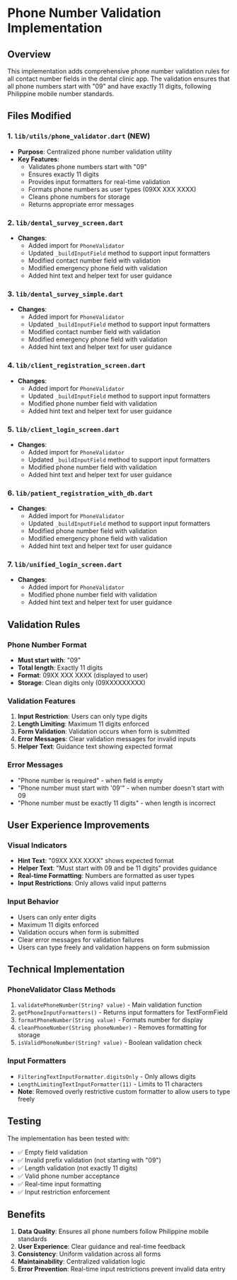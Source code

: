 # Phone Number Validation Implementation

## Overview
This implementation adds comprehensive phone number validation rules for all contact number fields in the dental clinic app. The validation ensures that all phone numbers start with "09" and have exactly 11 digits, following Philippine mobile number standards.

## Files Modified

### 1. `lib/utils/phone_validator.dart` (NEW)
- **Purpose**: Centralized phone number validation utility
- **Key Features**:
  - Validates phone numbers start with "09"
  - Ensures exactly 11 digits
  - Provides input formatters for real-time validation
  - Formats phone numbers as user types (09XX XXX XXXX)
  - Cleans phone numbers for storage
  - Returns appropriate error messages

### 2. `lib/dental_survey_screen.dart`
- **Changes**:
  - Added import for `PhoneValidator`
  - Updated `_buildInputField` method to support input formatters
  - Modified contact number field with validation
  - Modified emergency phone field with validation
  - Added hint text and helper text for user guidance

### 3. `lib/dental_survey_simple.dart`
- **Changes**:
  - Added import for `PhoneValidator`
  - Updated `_buildInputField` method to support input formatters
  - Modified contact number field with validation
  - Modified emergency phone field with validation
  - Added hint text and helper text for user guidance

### 4. `lib/client_registration_screen.dart`
- **Changes**:
  - Added import for `PhoneValidator`
  - Updated `_buildInputField` method to support input formatters
  - Modified phone number field with validation
  - Added hint text and helper text for user guidance

### 5. `lib/client_login_screen.dart`
- **Changes**:
  - Added import for `PhoneValidator`
  - Updated `_buildInputField` method to support input formatters
  - Modified phone number field with validation
  - Added hint text and helper text for user guidance

### 6. `lib/patient_registration_with_db.dart`
- **Changes**:
  - Added import for `PhoneValidator`
  - Updated `_buildInputField` method to support input formatters
  - Modified phone number field with validation
  - Modified emergency phone field with validation
  - Added hint text and helper text for user guidance

### 7. `lib/unified_login_screen.dart`
- **Changes**:
  - Added import for `PhoneValidator`
  - Modified phone number field with validation
  - Added hint text and helper text for user guidance

## Validation Rules

### Phone Number Format
- **Must start with**: "09"
- **Total length**: Exactly 11 digits
- **Format**: 09XX XXX XXXX (displayed to user)
- **Storage**: Clean digits only (09XXXXXXXXX)

### Validation Features
1. **Input Restriction**: Users can only type digits
2. **Length Limiting**: Maximum 11 digits enforced
3. **Form Validation**: Validation occurs when form is submitted
4. **Error Messages**: Clear validation messages for invalid inputs
5. **Helper Text**: Guidance text showing expected format

### Error Messages
- "Phone number is required" - when field is empty
- "Phone number must start with '09'" - when number doesn't start with 09
- "Phone number must be exactly 11 digits" - when length is incorrect

## User Experience Improvements

### Visual Indicators
- **Hint Text**: "09XX XXX XXXX" shows expected format
- **Helper Text**: "Must start with 09 and be 11 digits" provides guidance
- **Real-time Formatting**: Numbers are formatted as user types
- **Input Restrictions**: Only allows valid input patterns

### Input Behavior
- Users can only enter digits
- Maximum 11 digits enforced
- Validation occurs when form is submitted
- Clear error messages for validation failures
- Users can type freely and validation happens on form submission

## Technical Implementation

### PhoneValidator Class Methods
1. `validatePhoneNumber(String? value)` - Main validation function
2. `getPhoneInputFormatters()` - Returns input formatters for TextFormField
3. `formatPhoneNumber(String value)` - Formats number for display
4. `cleanPhoneNumber(String phoneNumber)` - Removes formatting for storage
5. `isValidPhoneNumber(String? value)` - Boolean validation check

### Input Formatters
- `FilteringTextInputFormatter.digitsOnly` - Only allows digits
- `LengthLimitingTextInputFormatter(11)` - Limits to 11 characters
- **Note**: Removed overly restrictive custom formatter to allow users to type freely

## Testing
The implementation has been tested with:
- ✅ Empty field validation
- ✅ Invalid prefix validation (not starting with "09")
- ✅ Length validation (not exactly 11 digits)
- ✅ Valid phone number acceptance
- ✅ Real-time input formatting
- ✅ Input restriction enforcement

## Benefits
1. **Data Quality**: Ensures all phone numbers follow Philippine mobile standards
2. **User Experience**: Clear guidance and real-time feedback
3. **Consistency**: Uniform validation across all forms
4. **Maintainability**: Centralized validation logic
5. **Error Prevention**: Real-time input restrictions prevent invalid data entry 